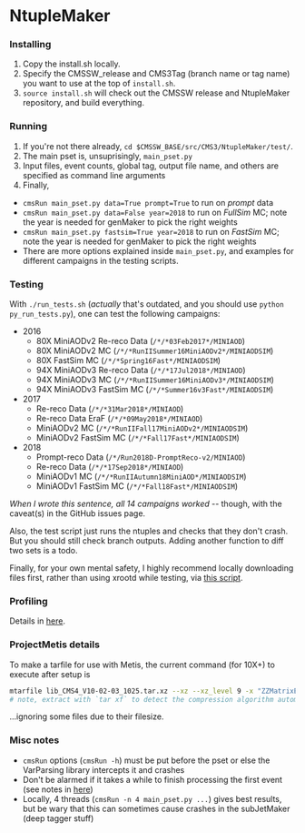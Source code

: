 # NtupleMaker

### Installing
1. Copy the install.sh locally.
2. Specify the CMSSW_release and CMS3Tag (branch name or tag name) you want to use at the top of `install.sh`.
3. `source install.sh` will check out the CMSSW release and NtupleMaker repository, and build everything.

### Running

1. If you're not there already, `cd $CMSSW_BASE/src/CMS3/NtupleMaker/test/`.
2. The main pset is, unsuprisingly, `main_pset.py`
3. Input files, event counts, global tag, output file name, and others are specified as command line arguments
4. Finally, 
  * `cmsRun main_pset.py data=True prompt=True` to run on _prompt_ data
  * `cmsRun main_pset.py data=False year=2018` to run on _FullSim_ MC; note the year is needed for genMaker to pick the right weights
  * `cmsRun main_pset.py fastsim=True year=2018` to run on _FastSim_ MC; note the year is needed for genMaker to pick the right weights
  * There are more options explained inside `main_pset.py`, and examples for different campaigns in the testing scripts.

### Testing
With `./run_tests.sh` (*actually* that's outdated, and you should
use `python py_run_tests.py`), one can test the following campaigns:
* 2016
   * 80X MiniAODv2 Re-reco Data (`/*/*03Feb2017*/MINIAOD`)
   * 80X MiniAODv2 MC (`/*/*RunIISummer16MiniAODv2*/MINIAODSIM`)
   * 80X FastSim MC (`/*/*Spring16Fast*/MINIAODSIM`)
   * 94X MiniAODv3 Re-reco Data (`/*/*17Jul2018*/MINIAOD`)
   * 94X MiniAODv3 MC (`/*/*RunIISummer16MiniAODv3*/MINIAODSIM`)
   * 94X MiniAODv3 FastSim MC (`/*/*Summer16v3Fast*/MINIAODSIM`)
* 2017
   * Re-reco Data (`/*/*31Mar2018*/MINIAOD`)
   * Re-reco Data EraF (`/*/*09May2018*/MINIAOD`)
   * MiniAODv2 MC (`/*/*RunIIFall17MiniAODv2*/MINIAODSIM`)
   * MiniAODv2 FastSim MC (`/*/*Fall17Fast*/MINIAODSIM`)
* 2018
   * Prompt-reco Data (`/*/Run2018D-PromptReco-v2/MINIAOD`)
   * Re-reco Data (`/*/*17Sep2018*/MINIAOD`)
   * MiniAODv1 MC (`/*/*RunIIAutumn18MiniAOD*/MINIAODSIM`)
   * MiniAODv1 FastSim MC (`/*/*Fall18Fast*/MINIAODSIM`)

*When I wrote this sentence, all 14 campaigns worked* -- though, with the caveat(s) in the GitHub issues page.

Also, the test script just runs the ntuples and checks that they don't crash. But you should still check branch outputs.
Adding another function to diff two sets is a todo.

Finally, for your own mental safety, I highly recommend locally downloading files first, rather than using xrootd while testing, via [this script](test/profiling/copy_to_local_hadoop.sh).

### Profiling
Details in [here](test/profiling/README.md).

### ProjectMetis details
To make a tarfile for use with Metis, the current command (for 10X+) to execute after setup is
```bash
mtarfile lib_CMS4_V10-02-03_1025.tar.xz --xz --xz_level 9 -x "ZZMatrixElement/MELA/data/Pdfdata" "*ZZMatrixElement/MELA/data/*.root"
# note, extract with `tar xf` to detect the compression algorithm automatically
```
...ignoring some files due to their filesize.

### Misc notes
* `cmsRun` options (`cmsRun -h`) must be put before the pset or else the VarParsing library intercepts it and crashes
* Don't be alarmed if it takes a while to finish processing the first event (see notes in [here](test/profiling/warmup_cache.sh))
* Locally, 4 threads (`cmsRun -n 4 main_pset.py ...`) gives best results, but be wary that this can sometimes cause crashes in the subJetMaker (deep tagger stuff)
